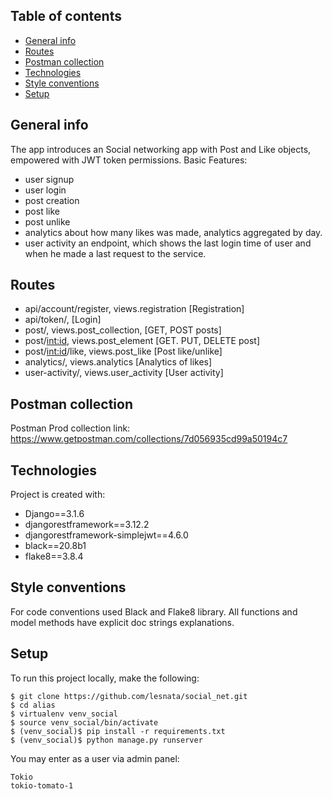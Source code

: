 ## Table of contents
* [General info](#general-info)
* [Routes](#routes)
* [Postman collection](#postman-collection)
* [Technologies](#technologies)
* [Style conventions](#style-conventions)
* [Setup](#setup)

## General info
The app introduces an Social networking app with Post and Like objects,
empowered with JWT token permissions.
Basic Features:
- user signup
- user login
- post creation
- post like
- post unlike
- analytics about how many likes was made, analytics aggregated by day.
- user activity an endpoint, which shows the last login time of user
and when he made a last request to the service.



## Routes
- api/account/register, views.registration [Registration]
- api/token/, [Login]
- post/, views.post_collection, [GET, POST posts]
- post/<int:id>, views.post_element [GET. PUT, DELETE post] 
- post/<int:id>/like, views.post_like [Post like/unlike]
- analytics/, views.analytics [Analytics of likes]
- user-activity/, views.user_activity [User activity]


## Postman collection
Postman Prod collection link: 
https://www.getpostman.com/collections/7d056935cd99a50194c7

## Technologies
Project is created with:
* Django==3.1.6
* djangorestframework==3.12.2
* djangorestframework-simplejwt==4.6.0
* black==20.8b1
* flake8==3.8.4


## Style conventions
For code conventions used Black and Flake8 library. 
All functions and model methods have explicit doc strings explanations.


## Setup
To run this project locally, make the following:

```
$ git clone https://github.com/lesnata/social_net.git
$ cd alias
$ virtualenv venv_social
$ source venv_social/bin/activate
$ (venv_social)$ pip install -r requirements.txt
$ (venv_social)$ python manage.py runserver
```

You may enter as a user via admin panel:
```
Tokio
tokio-tomato-1
```

